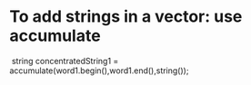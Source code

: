 # To add strings in a vector: use accumulate
​
string concentratedString1 = accumulate(word1.begin(),word1.end(),string());
